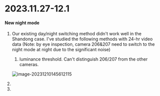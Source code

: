 # **2023.11.27-12.1**

#### **New night mode**

1. Our existing day/night switching method didn't work well in the Shandong case. I've studied the following methods with 24-hr video data (Note: by eye inspection, camera 206&207 need to switch to the night mode at night due to the significant noise)

   1. luminance threshold. Can't distinguish 206/207 from the other cameras.

   ![image-20231210145612115](/home/dev/Documents/oiler/docs/weekly-reports/reports.assets/image-20231210145612115.png)

2. 

3. 

   